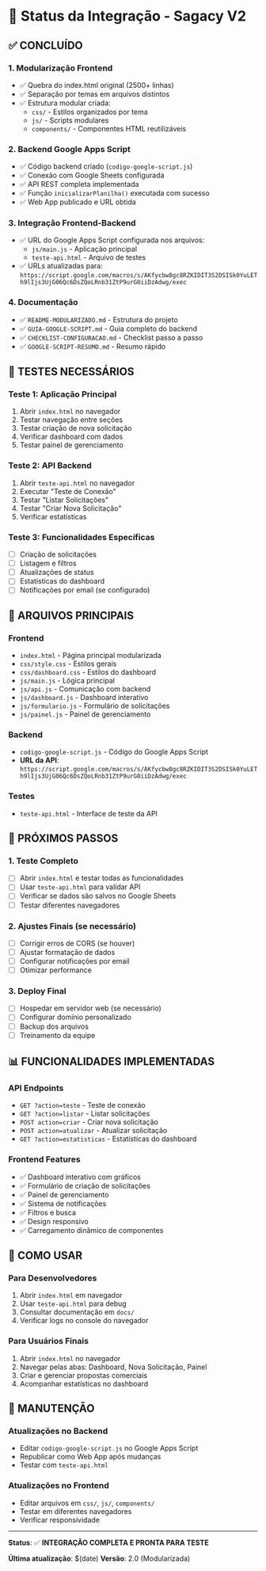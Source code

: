 # 🎯 Status da Integração - Sagacy V2

## ✅ CONCLUÍDO

### 1. Modularização Frontend
- ✅ Quebra do index.html original (2500+ linhas)
- ✅ Separação por temas em arquivos distintos
- ✅ Estrutura modular criada:
  - `css/` - Estilos organizados por tema
  - `js/` - Scripts modulares
  - `components/` - Componentes HTML reutilizáveis

### 2. Backend Google Apps Script
- ✅ Código backend criado (`codigo-google-script.js`)
- ✅ Conexão com Google Sheets configurada
- ✅ API REST completa implementada
- ✅ Função `inicializarPlanilha()` executada com sucesso
- ✅ Web App publicado e URL obtida

### 3. Integração Frontend-Backend
- ✅ URL do Google Apps Script configurada nos arquivos:
  - `js/main.js` - Aplicação principal
  - `teste-api.html` - Arquivo de testes
- ✅ URLs atualizadas para: `https://script.google.com/macros/s/AKfycbw8gc8RZKIDIT3S2DSISk0YuLETh9lIjs3UjG06Qc6DsZQoLRnb31ZtP9urG0iiDzAdwg/exec`

### 4. Documentação
- ✅ `README-MODULARIZADO.md` - Estrutura do projeto
- ✅ `GUIA-GOOGLE-SCRIPT.md` - Guia completo do backend
- ✅ `CHECKLIST-CONFIGURACAO.md` - Checklist passo a passo
- ✅ `GOOGLE-SCRIPT-RESUMO.md` - Resumo rápido

## 🧪 TESTES NECESSÁRIOS

### Teste 1: Aplicação Principal
1. Abrir `index.html` no navegador
2. Testar navegação entre seções
3. Testar criação de nova solicitação
4. Verificar dashboard com dados
5. Testar painel de gerenciamento

### Teste 2: API Backend
1. Abrir `teste-api.html` no navegador
2. Executar "Teste de Conexão"
3. Testar "Listar Solicitações"
4. Testar "Criar Nova Solicitação"
5. Verificar estatísticas

### Teste 3: Funcionalidades Específicas
- [ ] Criação de solicitações
- [ ] Listagem e filtros
- [ ] Atualizações de status
- [ ] Estatísticas do dashboard
- [ ] Notificações por email (se configurado)

## 🔧 ARQUIVOS PRINCIPAIS

### Frontend
- `index.html` - Página principal modularizada
- `css/style.css` - Estilos gerais
- `css/dashboard.css` - Estilos do dashboard
- `js/main.js` - Lógica principal
- `js/api.js` - Comunicação com backend
- `js/dashboard.js` - Dashboard interativo
- `js/formulario.js` - Formulário de solicitações
- `js/painel.js` - Painel de gerenciamento

### Backend
- `codigo-google-script.js` - Código do Google Apps Script
- **URL da API**: `https://script.google.com/macros/s/AKfycbw8gc8RZKIDIT3S2DSISk0YuLETh9lIjs3UjG06Qc6DsZQoLRnb31ZtP9urG0iiDzAdwg/exec`

### Testes
- `teste-api.html` - Interface de teste da API

## 🎯 PRÓXIMOS PASSOS

### 1. Teste Completo
- [ ] Abrir `index.html` e testar todas as funcionalidades
- [ ] Usar `teste-api.html` para validar API
- [ ] Verificar se dados são salvos no Google Sheets
- [ ] Testar diferentes navegadores

### 2. Ajustes Finais (se necessário)
- [ ] Corrigir erros de CORS (se houver)
- [ ] Ajustar formatação de dados
- [ ] Configurar notificações por email
- [ ] Otimizar performance

### 3. Deploy Final
- [ ] Hospedar em servidor web (se necessário)
- [ ] Configurar domínio personalizado
- [ ] Backup dos arquivos
- [ ] Treinamento da equipe

## 📊 FUNCIONALIDADES IMPLEMENTADAS

### API Endpoints
- `GET ?action=teste` - Teste de conexão
- `GET ?action=listar` - Listar solicitações
- `POST action=criar` - Criar nova solicitação
- `POST action=atualizar` - Atualizar solicitação
- `GET ?action=estatisticas` - Estatísticas do dashboard

### Frontend Features
- ✅ Dashboard interativo com gráficos
- ✅ Formulário de criação de solicitações
- ✅ Painel de gerenciamento
- ✅ Sistema de notificações
- ✅ Filtros e busca
- ✅ Design responsivo
- ✅ Carregamento dinâmico de componentes

## 🚀 COMO USAR

### Para Desenvolvedores
1. Abrir `index.html` em navegador
2. Usar `teste-api.html` para debug
3. Consultar documentação em `docs/`
4. Verificar logs no console do navegador

### Para Usuários Finais
1. Abrir `index.html` no navegador
2. Navegar pelas abas: Dashboard, Nova Solicitação, Painel
3. Criar e gerenciar propostas comerciais
4. Acompanhar estatísticas no dashboard

## 🔧 MANUTENÇÃO

### Atualizações no Backend
- Editar `codigo-google-script.js` no Google Apps Script
- Republicar como Web App após mudanças
- Testar com `teste-api.html`

### Atualizações no Frontend
- Editar arquivos em `css/`, `js/`, `components/`
- Testar em diferentes navegadores
- Verificar responsividade

---

**Status**: ✅ **INTEGRAÇÃO COMPLETA E PRONTA PARA TESTE**

**Última atualização**: $(date)
**Versão**: 2.0 (Modularizada)
